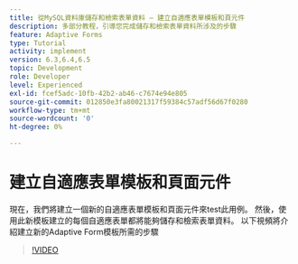 ```yaml
---
title: 從MySQL資料庫儲存和檢索表單資料 — 建立自適應表單模板和頁元件
description: 多部分教程，引導您完成儲存和檢索表單資料所涉及的步驟
feature: Adaptive Forms
type: Tutorial
activity: implement
version: 6.3,6.4,6.5
topic: Development
role: Developer
level: Experienced
exl-id: fcef5adc-10fb-42b2-ab46-c7674e94e805
source-git-commit: 012850e3fa80021317f59384c57adf56d67f0280
workflow-type: tm+mt
source-wordcount: '0'
ht-degree: 0%

---
```


# 建立自適應表單模板和頁面元件

現在，我們將建立一個新的自適應表單模板和頁面元件來test此用例。 然後，使用此新模板建立的每個自適應表單都將能夠儲存和檢索表單資料。
以下視頻將介紹建立新的Adaptive Form模板所需的步驟
>[!VIDEO](https://video.tv.adobe.com/v/27828?quality=9&learn=on)
